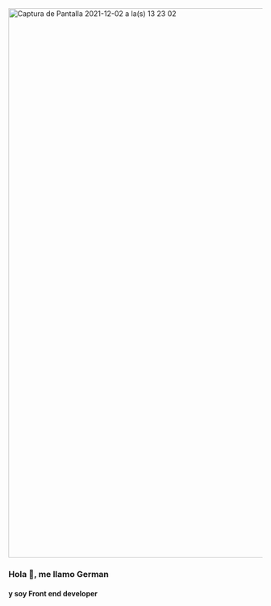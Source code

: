<img width="1089" alt="Captura de Pantalla 2021-12-02 a la(s) 13 23 02" src="https://user-images.githubusercontent.com/70720945/144461698-215f434d-db4f-455e-a678-81e4529e14b4.png">


### Hola 👋, me llamo German 
#### y soy Front end developer
